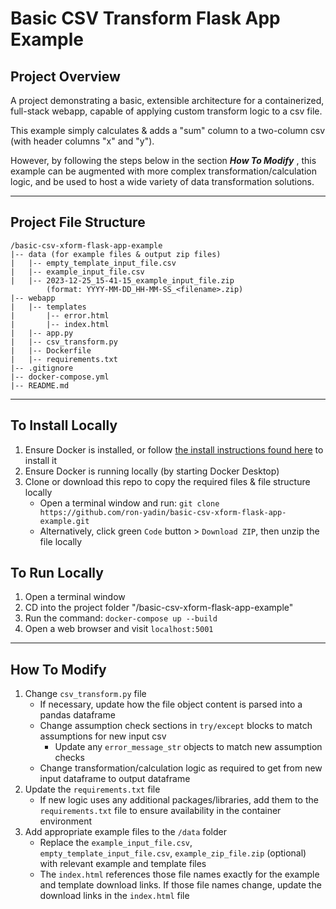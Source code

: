 # Basic CSV Transform Flask App Example
## Project Overview
A project demonstrating a basic, extensible architecture for a containerized, full-stack webapp, capable of applying custom transform logic to a csv file.
  
This example simply calculates & adds a "sum" column to a two-column csv (with header columns "x" and "y").

However, by following the steps below in the section <i>**How To Modify**</i> , this example can be augmented with more complex transformation/calculation logic, and be used to host a wide variety of data transformation solutions.
___
## Project File Structure
```
/basic-csv-xform-flask-app-example
|-- data (for example files & output zip files)
|   |-- empty_template_input_file.csv
|   |-- example_input_file.csv
|   |-- 2023-12-25_15-41-15_example_input_file.zip 
        (format: YYYY-MM-DD_HH-MM-SS_<filename>.zip)
|-- webapp
|   |-- templates
|       |-- error.html
|       |-- index.html
|   |-- app.py
|   |-- csv_transform.py
|   |-- Dockerfile
|   |-- requirements.txt
|-- .gitignore
|-- docker-compose.yml
|-- README.md
```
___
## To Install Locally
1. Ensure Docker is installed, or follow [the install instructions found here](https://docs.docker.com/desktop/) to install it
1. Ensure Docker is running locally (by starting Docker Desktop)
1. Clone or download this repo to copy the required files & file structure locally
    - Open a terminal window and run: ```git clone https://github.com/ron-yadin/basic-csv-xform-flask-app-example.git```
    - Alternatively, click green ```Code``` button >  ```Download ZIP```, then unzip the file locally
## To Run Locally
1. Open a terminal window
1. CD into the project folder "/basic-csv-xform-flask-app-example"
1. Run the command: ```docker-compose up --build```
1. Open a web browser and visit ```localhost:5001```
___
## How To Modify
1. Change ```csv_transform.py``` file
    - If necessary, update how the file object content is parsed into a pandas dataframe
    - Change assumption check sections in ```try/except``` blocks to match assumptions for new input csv
        - Update any ```error_message_str``` objects to match new assumption checks
    - Change transformation/calculation logic as required to get from new input dataframe to output dataframe
1. Update the ```requirements.txt``` file
    - If new logic uses any additional packages/libraries, add them to the ```requirements.txt``` file to ensure availability in the container environment
1. Add appropriate example files to the ```/data``` folder
    - Replace the ```example_input_file.csv```, ```empty_template_input_file.csv```, ```example_zip_file.zip``` (optional) with relevant example and template files
    - The ```index.html``` references those file names exactly for the example and template download links. If those file names change, update the download links in the ```index.html``` file 
